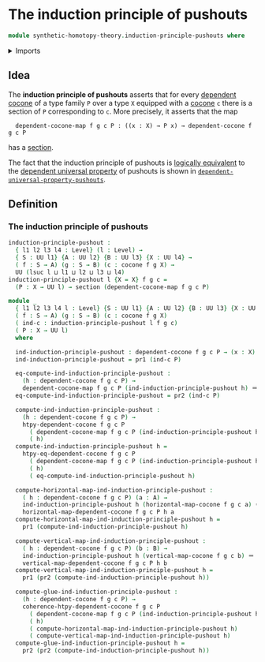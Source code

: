 # The induction principle of pushouts

```agda
module synthetic-homotopy-theory.induction-principle-pushouts where
```

<details><summary>Imports</summary>

```agda
open import foundation.dependent-pair-types
open import foundation.identity-types
open import foundation.sections
open import foundation.universe-levels

open import synthetic-homotopy-theory.cocones-under-spans
open import synthetic-homotopy-theory.dependent-cocones-under-spans
```

</details>

## Idea

The **induction principle of pushouts** asserts that for every
[dependent cocone](synthetic-homotopy-theory.dependent-cocones-under-spans.md)
of a type family `P` over a type `X` equipped with a
[cocone](synthetic-homotopy-theory.cocones-under-spans.md) `c` there is a
section of `P` corresponding to `c`. More precisely, it asserts that the map

```text
  dependent-cocone-map f g c P : ((x : X) → P x) → dependent-cocone f g c P
```

has a [section](foundation.sections.md).

The fact that the induction principle of pushouts is
[logically equivalent](foundation.logical-equivalences.md) to the
[dependent universal property](synthetic-homotopy-theory.dependent-universal-property-pushouts.md)
of pushouts is shown in
[`dependent-universal-property-pushouts`](synthetic-homotopy-theory.dependent-universal-property-pushouts.md).

## Definition

### The induction principle of pushouts

```agda
induction-principle-pushout :
  { l1 l2 l3 l4 : Level} (l : Level) →
  { S : UU l1} {A : UU l2} {B : UU l3} {X : UU l4} →
  ( f : S → A) (g : S → B) (c : cocone f g X) →
  UU (lsuc l ⊔ l1 ⊔ l2 ⊔ l3 ⊔ l4)
induction-principle-pushout l {X = X} f g c =
  (P : X → UU l) → section (dependent-cocone-map f g c P)

module _
  { l1 l2 l3 l4 l : Level} {S : UU l1} {A : UU l2} {B : UU l3} {X : UU l4}
  ( f : S → A) (g : S → B) (c : cocone f g X)
  ( ind-c : induction-principle-pushout l f g c)
  ( P : X → UU l)
  where

  ind-induction-principle-pushout : dependent-cocone f g c P → (x : X) → P x
  ind-induction-principle-pushout = pr1 (ind-c P)

  eq-compute-ind-induction-principle-pushout :
    (h : dependent-cocone f g c P) →
    dependent-cocone-map f g c P (ind-induction-principle-pushout h) ＝ h
  eq-compute-ind-induction-principle-pushout = pr2 (ind-c P)

  compute-ind-induction-principle-pushout :
    (h : dependent-cocone f g c P) →
    htpy-dependent-cocone f g c P
      ( dependent-cocone-map f g c P (ind-induction-principle-pushout h))
      ( h)
  compute-ind-induction-principle-pushout h =
    htpy-eq-dependent-cocone f g c P
      ( dependent-cocone-map f g c P (ind-induction-principle-pushout h))
      ( h)
      ( eq-compute-ind-induction-principle-pushout h)

  compute-horizontal-map-ind-induction-principle-pushout :
    ( h : dependent-cocone f g c P) (a : A) →
    ind-induction-principle-pushout h (horizontal-map-cocone f g c a) ＝
    horizontal-map-dependent-cocone f g c P h a
  compute-horizontal-map-ind-induction-principle-pushout h =
    pr1 (compute-ind-induction-principle-pushout h)

  compute-vertical-map-ind-induction-principle-pushout :
    ( h : dependent-cocone f g c P) (b : B) →
    ind-induction-principle-pushout h (vertical-map-cocone f g c b) ＝
    vertical-map-dependent-cocone f g c P h b
  compute-vertical-map-ind-induction-principle-pushout h =
    pr1 (pr2 (compute-ind-induction-principle-pushout h))

  compute-glue-ind-induction-principle-pushout :
    (h : dependent-cocone f g c P) →
    coherence-htpy-dependent-cocone f g c P
      ( dependent-cocone-map f g c P (ind-induction-principle-pushout h))
      ( h)
      ( compute-horizontal-map-ind-induction-principle-pushout h)
      ( compute-vertical-map-ind-induction-principle-pushout h)
  compute-glue-ind-induction-principle-pushout h =
    pr2 (pr2 (compute-ind-induction-principle-pushout h))
```
